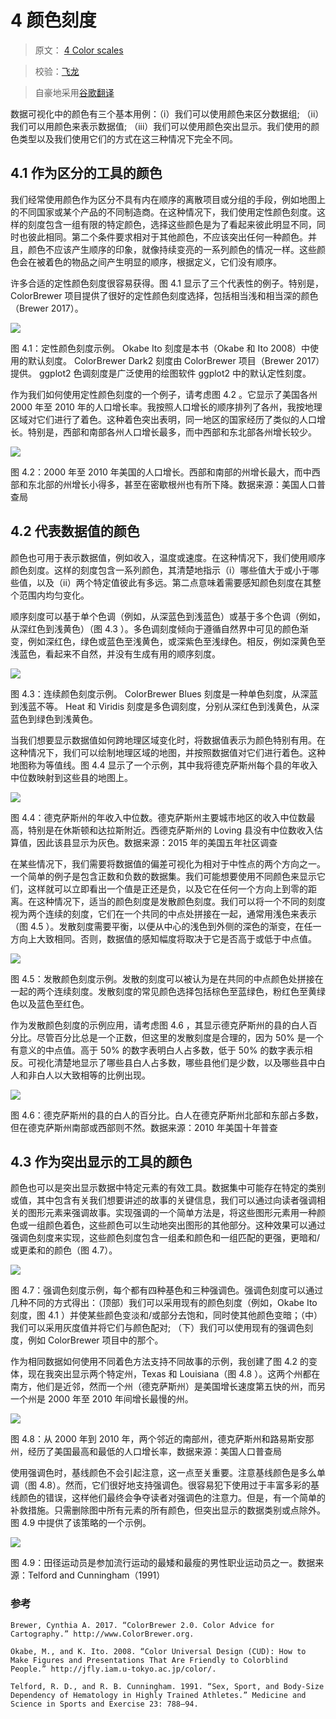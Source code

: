 # 4 颜色刻度

> 原文： [4 Color scales](https://serialmentor.com/dataviz/color-basics.html)

> 校验：[飞龙](https://github.com/wizardforcel)

> 自豪地采用[谷歌翻译](https://translate.google.cn/)

数据可视化中的颜色有三个基本用例：（i）我们可以使用颜色来区分数据组; （ii）我们可以用颜色来表示数据值; （iii）我们可以使用颜色突出显示。我们使用的颜色类型以及我们使用它们的方式在这三种情况下完全不同。

## 4.1 作为区分的工具的颜色

我们经常使用颜色作为区分不具有内在顺序的离散项目或分组的手段，例如地图上的不同国家或某个产品的不同制造商。在这种情况下，我们使用定性颜色刻度。这样的刻度包含一组有限的特定颜色，选择这些颜色是为了看起来彼此明显不同，同时也彼此相同。第二个条件要求相对于其他颜色，不应该突出任何一种颜色。并且，颜色不应该产生顺序的印象，就像持续变亮的一系列颜色的情况一样。这些颜色会在被着色的物品之间产生明显的顺序，根据定义，它们没有顺序。

许多合适的定性颜色刻度很容易获得。图 4.1 显示了三个代表性的例子。特别是，ColorBrewer 项目提供了很好的定性颜色刻度选择，包括相当浅和相当深的颜色（Brewer 2017）。

![](img/efc2c35dd1260f2a6581cb1ea13e276d.jpg)

图 4.1：定性颜色刻度示例。 Okabe Ito 刻度是本书（Okabe 和 Ito 2008）中使用的默认刻度。 ColorBrewer Dark2 刻度由 ColorBrewer 项目（Brewer 2017）提供。 ggplot2 色调刻度是广泛使用的绘图软件 ggplot2 中的默认定性刻度。

作为我们如何使用定性颜色刻度的一个例子，请考虑图 4.2 。它显示了美国各州 2000 年至 2010 年的人口增长率。我按照人口增长的顺序排列了各州，我按地理区域对它们进行了着色。这种着色突出表明，同一地区的国家经历了类似的人口增长。特别是，西部和南部各州人口增长最多，而中西部和东北部各州增长较少。

![](img/e9fb4cfa9f3b379f7e32de170137cef3.jpg)

图 4.2：2000 年至 2010 年美国的人口增长。西部和南部的州增长最大，而中西部和东北部的州增长小得多，甚至在密歇根州也有所下降。数据来源：美国人口普查局

## 4.2 代表数据值的颜色

颜色也可用于表示数据值，例如收入，温度或速度。在这种情况下，我们使用顺序颜色刻度。这样的刻度包含一系列颜色，其清楚地指示（i）哪些值大于或小于哪些值，以及（ii）两个特定值彼此有多远。第二点意味着需要感知颜色刻度在其整个范围内均匀变化。

顺序刻度可以基于单个色调（例如，从深蓝色到浅蓝色）或基于多个色调（例如，从深红色到浅黄色）（图 4.3 ）。多色调刻度倾向于遵循自然界中可见的颜色渐变，例如深红色，绿色或蓝色至浅黄色，或深紫色至浅绿色。相反，例如深黄色至浅蓝色，看起来不自然，并没有生成有用的顺序刻度。

![](img/e9885ad9647bc799bd2d8d65e1abb3e6.jpg)

图 4.3：连续颜色刻度示例。 ColorBrewer Blues 刻度是一种单色刻度，从深蓝到浅蓝不等。 Heat 和 Viridis 刻度是多色调刻度，分别从深红色到浅黄色，从深蓝色到绿色到浅黄色。

当我们想要显示数据值如何跨地理区域变化时，将数据值表示为颜色特别有用。在这种情况下，我们可以绘制地理区域的地图，并按照数据值对它们进行着色。这种地图称为等值线。图 4.4 显示了一个示例，其中我将德克萨斯州每个县的年收入中位数映射到这些县的地图上。

![](img/a3e525a9682ffe2d8a33b0d18cc87cd6.jpg)

图 4.4：德克萨斯州的年收入中位数。德克萨斯州主要城市地区的收入中位数最高，特别是在休斯顿和达拉斯附近。西德克萨斯州的 Loving 县没有中位数收入估算值，因此该县显示为灰色。数据来源：2015 年的美国五年社区调查

在某些情况下，我们需要将数据值的偏差可视化为相对于中性点的两个方向之一。一个简单的例子是包含正数和负数的数据集。我们可能想要使用不同颜色来显示它们，这样就可以立即看出一个值是正还是负，以及它在任何一个方向上到零的距离。在这种情况下，适当的颜色刻度是发散颜色刻度。我们可以将一个不同的刻度视为两个连续的刻度，它们在一个共同的中点处拼接在一起，通常用浅色来表示（图 4.5 ）。发散刻度需要平衡，以便从中心的浅色到外侧的深色的渐变，在任一方向上大致相同。否则，数据值的感知幅度将取决于它是否高于或低于中点值。

![](img/6fcaf2c295d2c72919ec740c068d358a.jpg)

图 4.5：发散颜色刻度示例。发散的刻度可以被认为是在共同的中点颜色处拼接在一起的两个连续刻度。发散刻度的常见颜色选择包括棕色至蓝绿色，粉红色至黄绿色以及蓝色至红色。

作为发散颜色刻度的示例应用，请考虑图 4.6 ，其显示德克萨斯州的县的白人百分比。尽管百分比总是一个正数，但这里的发散刻度是合理的，因为 50% 是一个有意义的中点值。高于 50% 的数字表明白人占多数，低于 50% 的数字表示相反。可视化清楚地显示了哪些县白人占多数，哪些县他们是少数，以及哪些县中白人和非白人以大致相等的比例出现。

![](img/3213708ae7105d0438dafba70dae6f1f.jpg)

图 4.6：德克萨斯州的县的白人的百分比。白人在德克萨斯州北部和东部占多数，但在德克萨斯州南部或西部则不然。数据来源：2010 年美国十年普查

## 4.3 作为突出显示的工具的颜色

颜色也可以是突出显示数据中特定元素的有效工具。数据集中可能存在特定的类别或值，其中包含有关我们想要讲述的故事的关键信息，我们可以通过向读者强调相关的图形元素来强调故事。实现强调的一个简单方法是，将这些图形元素用一种颜色或一组颜色着色，这些颜色可以生动地突出图形的其他部分。这种效果可以通过强调色刻度来实现，这些颜色刻度包含一组柔和颜色和一组匹配的更强，更暗和/或更柔和的颜色（图 4.7）。

![](img/4fd912502ba748a4c10a1a57629101a1.jpg)

图 4.7：强调色刻度示例，每个都有四种基色和三种强调色。强调色刻度可以通过几种不同的方式得出：（顶部）我们可以采用现有的颜色刻度（例如，Okabe Ito 刻度，图 4.1 ）并使某些颜色变淡和/或部分去饱和，同时使其他颜色变暗；（中）我们可以采用灰度值并将它们与颜色配对; （下）我们可以使用现有的强调色刻度，例如 ColorBrewer 项目中的那个。

作为相同数据如何使用不同着色方法支持不同故事的示例，我创建了图 4.2 的变体，现在我突出显示两个特定州，Texas 和 Louisiana（图 4.8 ）。这两个州都在南方，他们是近邻，然而一个州（德克萨斯州）是美国增长速度第五快的州，而另一个州是 2000 年至 2010 年间增长最慢的州。

![](img/45232d53e3a9a1d26c1fc841bc8b4120.jpg)

图 4.8：从 2000 年到 2010 年，两个邻近的南部州，德克萨斯州和路易斯安那州，经历了美国最高和最低的人口增长率，数据来源：美国人口普查局

使用强调色时，基线颜色不会引起注意，这一点至关重要。注意基线颜色是多么单调（图 4.8）。然而，它们很好地支持强调色。很容易犯下使用过于丰富多彩的基线颜色的错误，这样他们最终会争夺读者对强调色的注意力。但是，有一个简单的补救措施。只需删除图中所有元素的所有颜色，但突出显示的数据类别或点除外。图 4.9 中提供了该策略的一个示例。

![](img/80436271857bdcccb255bd07019dd045.jpg)

图 4.9：田径运动员是参加流行运动的最矮和最瘦的男性职业运动员之一。数据来源：Telford and Cunningham（1991）

### 参考

```
Brewer, Cynthia A. 2017. “ColorBrewer 2.0. Color Advice for Cartography.” http://www.ColorBrewer.org.

Okabe, M., and K. Ito. 2008. “Color Universal Design (CUD): How to Make Figures and Presentations That Are Friendly to Colorblind People.” http://jfly.iam.u-tokyo.ac.jp/color/.

Telford, R. D., and R. B. Cunningham. 1991. “Sex, Sport, and Body-Size Dependency of Hematology in Highly Trained Athletes.” Medicine and Science in Sports and Exercise 23: 788–94.
```